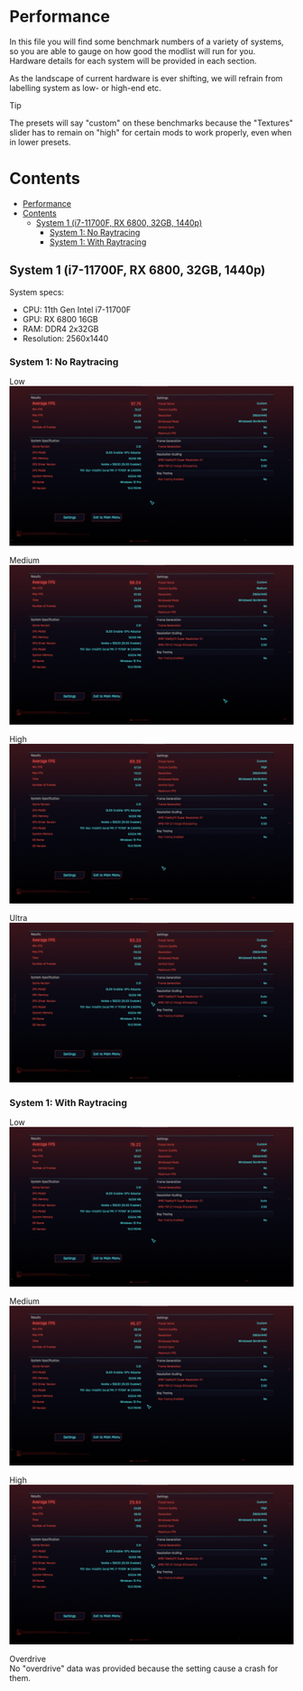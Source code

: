 # Performance
In this file you will find some benchmark numbers of a variety of systems, so you are able to gauge on how good the modlist will run for you.  
Hardware details for each system will be provided in each section.  

As the landscape of current hardware is ever shifting, we will refrain from labelling system as low- or high-end etc.

> [!TIP]
> The presets will say "custom" on these benchmarks because the "Textures" slider has to remain on "high" for certain mods to work properly, even when in lower presets.

# Contents
- [Performance](#performance)
- [Contents](#contents)
  - [System 1 (i7-11700F, RX 6800, 32GB, 1440p)](#system-1-i7-11700f-rx-6800-32gb-1440p)
    - [System 1: No Raytracing](#system-1-no-raytracing)
    - [System 1: With Raytracing](#system-1-with-raytracing)
        

## System 1 (i7-11700F, RX 6800, 32GB, 1440p)
System specs:
- CPU: 11th Gen Intel i7-11700F
- GPU: RX 6800 16GB
- RAM:  DDR4 2x32GB
- Resolution: 2560x1440

### System 1: No Raytracing
Low
![image](img/performance/set1_nort_low.png)

Medium
![image](img/performance/set1_nort_medium.png)

High
![image](img/performance/set1_nort_high.png)

Ultra
![image](img/performance/set1_nort_ultra.png)

### System 1: With Raytracing
Low
![image](img/performance/set1_rt_low.png)

Medium
![image](img/performance/set1_rt_medium.png)

High
![image](img/performance/set1_rt_high.png)

Overdrive  
No "overdrive" data was provided because the setting cause a crash for them.  